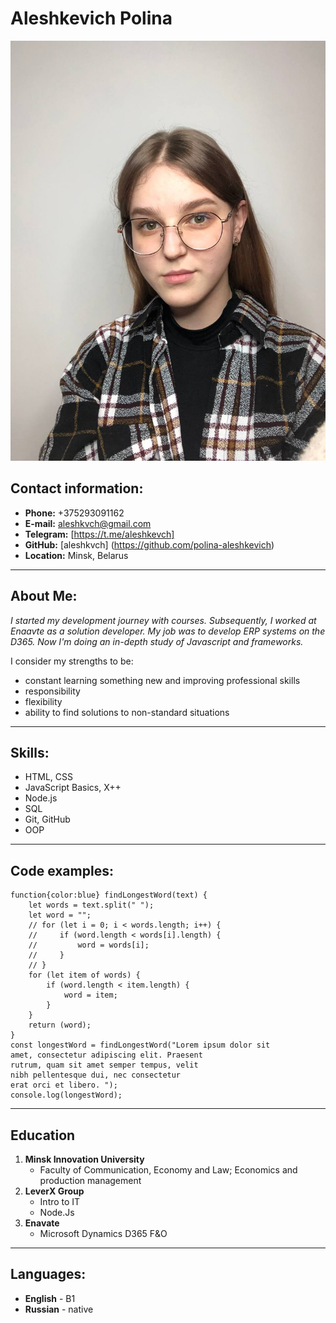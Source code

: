 # Aleshkevich Polina
![me](photo_2021-02-23_18-11-55.jpg)

## **Contact information:**
* **Phone:** +375293091162
* **E-mail:** aleshkvch@gmail.com
* **Telegram:** [https://t.me/aleshkevch]
* **GitHub:** [aleshkvch] (https://github.com/polina-aleshkevich)
* **Location:** Minsk, Belarus
****
## **About Me:**
*I started my development journey with courses. Subsequently, I worked at Enaavte as a solution developer. My job was to develop ERP systems on the D365.
Now I'm doing an in-depth study of Javascript and frameworks.*

I consider my strengths to be:    
+ constant learning something new and improving professional skills          
+ responsibility          
+ flexibility         
+ ability to find solutions to non-standard situations
***
## **Skills:**
* HTML, CSS
* JavaScript Basics, X++
* Node.js
* SQL
* Git, GitHub
* OOP
****
## **Code examples:**
```
function{color:blue} findLongestWord(text) {
    let words = text.split(" ");
    let word = "";
    // for (let i = 0; i < words.length; i++) {
    //     if (word.length < words[i].length) {
    //         word = words[i];
    //     }
    // }
    for (let item of words) {
        if (word.length < item.length) {
            word = item;
        }
    }
    return (word);
}
const longestWord = findLongestWord("Lorem ipsum dolor sit 
amet, consectetur adipiscing elit. Praesent 
rutrum, quam sit amet semper tempus, velit 
nibh pellentesque dui, nec consectetur 
erat orci et libero. ");
console.log(longestWord);
```
***
## **Education**
1. **Minsk Innovation University**
    * Faculty of Communication, Economy and Law; Economics and production management
1. **LeverX Group**
   * Intro to IT
   * Node.Js
1. **Enavate**
   * Microsoft Dynamics D365 F&O
***
## **Languages:**
* **English** - B1
* **Russian** - native 
